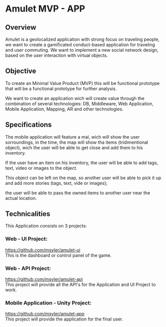 # Amulet MVP - APP

## Overview

Amulet is a geolocalized application with strong focus on traveling people, we want to create a gamificated conduct-based application for traveling and user commuting. We want to implement a new social network design, based on the user interaction with virtual objects.

## Objective

To create an Minimal Value Product (MVP) this will be  functional prototype that will be a functional prototype for further analysis.

We want to create an application wich will create value through the combination of several technologies: DB, Middleware, Web Application, Mobile Application, Mapping, AR and other technologies.

## Specifications

The mobile application will feature a mal, wich will show the user sorroundings, in the time, the map will show tha items (tridimentional object), wich the user will be able to get close and add them to his inventory.

If the user have an item on his inventory, the user will be able to add tags, text, video or images to the object.

This object can be left on the map, so another user will be able to pick it up and add more stories (tags, text, vide or images);

the user will be able to pass the owned items to another user near the actual location.

## Technicalities

This Application consists on 3 projects:

### Web - UI Project:
https://github.com/msyler/amulet-ui<br>
This is the dashboard or control panel of the game.

### Web - API Project:
https://github.com/msyler/amulet-api<br>
This project will provide all the API's for the Application and UI Project to work.

### Mobile Application - Unity Project:
https://github.com/msyler/amulet-app<br>
This project will provide the application for the final user.

